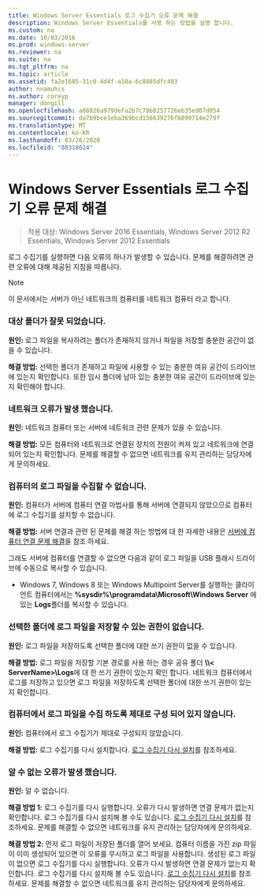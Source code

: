 ```yaml
---
title: Windows Server Essentials 로그 수집기 오류 문제 해결
description: Windows Server Essentials를 사용 하는 방법을 설명 합니다.
ms.custom: na
ms.date: 10/03/2016
ms.prod: windows-server
ms.reviewer: na
ms.suite: na
ms.tgt_pltfrm: na
ms.topic: article
ms.assetid: fa2e1685-31c0-4d4f-a10a-6c8885dfc493
author: nnamuhcs
ms.author: coreyp
manager: dongill
ms.openlocfilehash: a08826a979defa2b7c78b8257726eb35ed07d054
ms.sourcegitcommit: da7b9bce1eba369bcd156639276f6899714e279f
ms.translationtype: MT
ms.contentlocale: ko-KR
ms.lasthandoff: 03/26/2020
ms.locfileid: "80318624"
---
```

# <a name="troubleshoot-windows-server-essentials-log-collector-errors"></a>Windows Server Essentials 로그 수집기 오류 문제 해결

>적용 대상: Windows Server 2016 Essentials, Windows Server 2012 R2 Essentials, Windows Server 2012 Essentials

로그 수집기를 실행하면 다음 오류의 하나가 발생할 수 있습니다. 문제를 해결하려면 관련 오류에 대해 제공된 지침을 따릅니다.  
  
> [!NOTE]
> 이 문서에서는 서버가 아닌 네트워크의 컴퓨터를 네트워크 컴퓨터 라고 합니다.
  
###  <a name="the-destination-folder-is-not-valid"></a><a name="BKMK_TheDestinationFolderIsNotValid"></a>대상 폴더가 잘못 되었습니다.  
 **원인:** 로그 파일을 복사하려는 폴더가 존재하지 않거나 파일을 저장할 충분한 공간이 없을 수 있습니다.  
  
 **해결 방법:** 선택한 폴더가 존재하고 파일에 사용할 수 있는 충분한 여유 공간이 드라이브에 있는지 확인합니다. 또한 임시 폴더에 남아 있는 충분한 여유 공간이 드라이브에 있는지 확인해야 합니다.  
  
###  <a name="a-network-error-has-occurred"></a><a name="BKMK_ANetworkErrorHasOccurred"></a>네트워크 오류가 발생 했습니다.  
 **원인:** 네트워크 컴퓨터 또는 서버에 네트워크 관련 문제가 있을 수 있습니다.  
  
 **해결 방법:** 모든 컴퓨터와 네트워크로 연결된 장치의 전원이 켜져 있고 네트워크에 연결되어 있는지 확인합니다. 문제를 해결할 수 없으면 네트워크를 유지 관리하는 담당자에게 문의하세요.  
  
###  <a name="cannot-collect-log-files-for-the-computer"></a><a name="BKMK_CannotCollectLogFiles"></a>컴퓨터의 로그 파일을 수집할 수 없습니다.  
 **원인:** 컴퓨터가 서버에 컴퓨터 연결 마법사를 통해 서버에 연결되지 않았으므로 컴퓨터에 로그 수집기를 설치할 수 없습니다.  
  
 **해결 방법:** 서버 연결과 관련 된 문제를 해결 하는 방법에 대 한 자세한 내용은 [서버에 컴퓨터 연결 문제 해결](https://go.microsoft.com/fwlink/p/?LinkID=241492)을 참조 하세요.  
  
 그래도 서버에 컴퓨터를 연결할 수 없으면 다음과 같이 로그 파일을 USB 플래시 드라이브에 수동으로 복사할 수 있습니다.  
  
-   Windows 7, Windows 8 또는 Windows Multipoint Server를 실행하는 클라이언트 컴퓨터에서는 **%sysdir%\programdata\Microsoft\Windows Server** 에 있는 **Logs**폴더를 복사할 수 있습니다.  
  
###  <a name="you-do-not-have-permission-to-save-the-log-files-to-the-selected-folder"></a><a name="BKMK_YouDoNotHavePermission"></a>선택한 폴더에 로그 파일을 저장할 수 있는 권한이 없습니다.  
 **원인:** 로그 파일을 저장하도록 선택한 폴더에 대한 쓰기 권한이 없을 수 있습니다.  
  
 **해결 방법:** 로그 파일을 저장할 기본 경로를 사용 하는 경우 공유 폴더 **\\\\< ServerName\>\Logs**에 대 한 쓰기 권한이 있는지 확인 합니다. 네트워크 컴퓨터에서 로그를 저장하고 있으면 로그 파일을 저장하도록 선택한 폴더에 대한 쓰기 권한이 있는지 확인합니다.  
  
###  <a name="the-computer-is-not-configured-properly-to-collect-the-log-files"></a><a name="BKMK_TheComputerIsNotConfiguredProperly"></a>컴퓨터에서 로그 파일을 수집 하도록 제대로 구성 되어 있지 않습니다.  
 **원인:** 컴퓨터에서 로그 수집기가 제대로 구성되지 않았습니다.  
  
 **해결 방법:** 로그 수집기를 다시 설치합니다. [로그 수집기 다시 설치](Install-the-Windows-Server-Essentials-Log-Collector.md#BKMK_Reinstall)를 참조하세요.  
  
###  <a name="an-unknown-error-occurred"></a><a name="BKMK_AnUnknownErrorOccurred"></a>알 수 없는 오류가 발생 했습니다.  
 **원인:** 알 수 없습니다.  
  
 **해결 방법 1:** 로그 수집기를 다시 실행합니다. 오류가 다시 발생하면 연결 문제가 없는지 확인합니다. 로그 수집기를 다시 설치해 볼 수도 있습니다. [로그 수집기 다시 설치](Install-the-Windows-Server-Essentials-Log-Collector.md#BKMK_Reinstall)를 참조하세요. 문제를 해결할 수 없으면 네트워크를 유지 관리하는 담당자에게 문의하세요.  
  
 **해결 방법 2:** 먼저 로그 파일이 저장된 폴더를 열어 보세요. 컴퓨터 이름을 가진 zip 파일이 이미 생성되어 있으면 이 오류를 무시하고 로그 파일을 사용합니다. 생성된 로그 파일이 없으면 로그 수집기를 다시 실행합니다. 오류가 다시 발생하면 연결 문제가 없는지 확인합니다. 로그 수집기를 다시 설치해 볼 수도 있습니다. [로그 수집기 다시 설치](Install-the-Windows-Server-Essentials-Log-Collector.md#BKMK_Reinstall)를 참조하세요. 문제를 해결할 수 없으면 네트워크를 유지 관리하는 담당자에게 문의하세요.